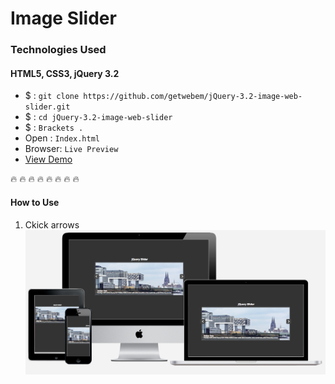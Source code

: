 # Image Slider
### Technologies Used
#### HTML5, CSS3, jQuery 3.2
 - $ :  `git clone https://github.com/getwebem/jQuery-3.2-image-web-slider.git`
 - $ :  `cd jQuery-3.2-image-web-slider`
 - $ :  `Brackets .`
 - Open :  `Index.html`
 - Browser:  `Live Preview`  
 - [View Demo](http://getwebem.com/picSlider/) 
 
:fire: :fire: :fire: :fire: :fire: :fire: :fire: :fire:
#### How to Use 
1. Ckick arrows
![pic1](https://raw.githubusercontent.com/getwebem/README/master/picSlider/Screen%20Shot%202017-08-07%20at%2021.52.16.png)
<br/><br/>
